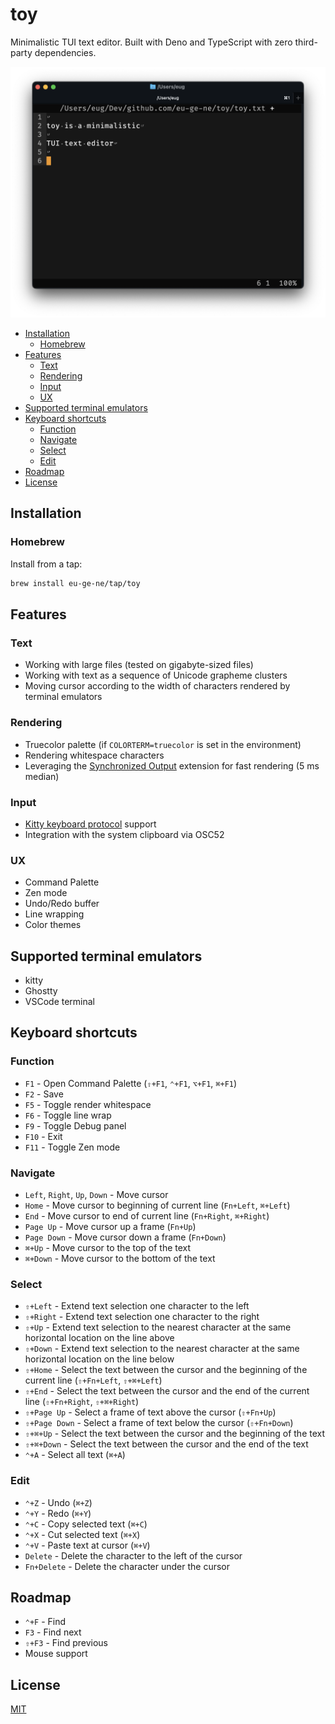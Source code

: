 # toy

Minimalistic TUI text editor. Built with Deno and TypeScript with zero
third-party dependencies.

![toy](etc/toy.png)

- [Installation](#installation)
  - [Homebrew](#homebrew)
- [Features](#features)
  - [Text](#text)
  - [Rendering](#rendering)
  - [Input](#input)
  - [UX](#ux)
- [Supported terminal emulators](#supported-terminal-emulators)
- [Keyboard shortcuts](#keyboard-shortcuts)
  - [Function](#function)
  - [Navigate](#navigate)
  - [Select](#select)
  - [Edit](#edit)
- [Roadmap](#roadmap)
- [License](#license)

## Installation

### Homebrew

Install from a tap:

```bash
brew install eu-ge-ne/tap/toy
```

## Features

### Text

- Working with large files (tested on gigabyte-sized files)
- Working with text as a sequence of Unicode grapheme clusters
- Moving cursor according to the width of characters rendered by terminal
  emulators

### Rendering

- Truecolor palette (if `COLORTERM=truecolor` is set in the environment)
- Rendering whitespace characters
- Leveraging the
  [Synchronized Output](https://gist.github.com/christianparpart/d8a62cc1ab659194337d73e399004036)
  extension for fast rendering (5 ms median)

### Input

- [Kitty keyboard protocol](https://sw.kovidgoyal.net/kitty/keyboard-protocol)
  support
- Integration with the system clipboard via OSC52

### UX

- Command Palette
- Zen mode
- Undo/Redo buffer
- Line wrapping
- Color themes

## Supported terminal emulators

- kitty
- Ghostty
- VSCode terminal

## Keyboard shortcuts

### Function

- `F1` - Open Command Palette (`⇧+F1`, `⌃+F1`, `⌥+F1`, `⌘+F1`)
- `F2` - Save
- `F5` - Toggle render whitespace
- `F6` - Toggle line wrap
- `F9` - Toggle Debug panel
- `F10` - Exit
- `F11` - Toggle Zen mode

### Navigate

- `Left`, `Right`, `Up`, `Down` - Move cursor
- `Home` - Move cursor to beginning of current line (`Fn+Left`, `⌘+Left`)
- `End` - Move cursor to end of current line (`Fn+Right`, `⌘+Right`)
- `Page Up` - Move cursor up a frame (`Fn+Up`)
- `Page Down` - Move cursor down a frame (`Fn+Down`)
- `⌘+Up` - Move cursor to the top of the text
- `⌘+Down` - Move cursor to the bottom of the text

### Select

- `⇧+Left` - Extend text selection one character to the left
- `⇧+Right` - Extend text selection one character to the right
- `⇧+Up` - Extend text selection to the nearest character at the same horizontal
  location on the line above
- `⇧+Down` - Extend text selection to the nearest character at the same
  horizontal location on the line below
- `⇧+Home` - Select the text between the cursor and the beginning of the current
  line (`⇧+Fn+Left`, `⇧+⌘+Left`)
- `⇧+End` - Select the text between the cursor and the end of the current line
  (`⇧+Fn+Right`, `⇧+⌘+Right`)
- `⇧+Page Up` - Select a frame of text above the cursor (`⇧+Fn+Up`)
- `⇧+Page Down` - Select a frame of text below the cursor (`⇧+Fn+Down`)
- `⇧+⌘+Up` - Select the text between the cursor and the beginning of the text
- `⇧+⌘+Down` - Select the text between the cursor and the end of the text
- `⌃+A` - Select all text (`⌘+A`)

### Edit

- `⌃+Z` - Undo (`⌘+Z`)
- `⌃+Y` - Redo (`⌘+Y`)
- `⌃+C` - Copy selected text (`⌘+C`)
- ️`⌃+X` - Cut selected text (`⌘+X`)
- `⌃+V` - Paste text at cursor (`⌘+V`)
- `Delete` - Delete the character to the left of the cursor
- `Fn+Delete` - Delete the character under the cursor

## Roadmap

- `⌃+F` - Find
- `F3` - Find next
- `⇧+F3` - Find previous
- Mouse support

## License

[MIT](https://choosealicense.com/licenses/mit)
